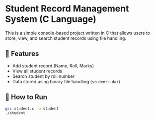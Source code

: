 # Student Record Management System (C Language)

This is a simple console-based project written in C that allows users to store, view, and search student records using file handling.

## 🔧 Features
- Add student record (Name, Roll, Marks)
- View all student records
- Search student by roll number
- Data stored using binary file handling (`students.dat`)

## 🚀 How to Run
```bash
gcc student.c -o student
./student
